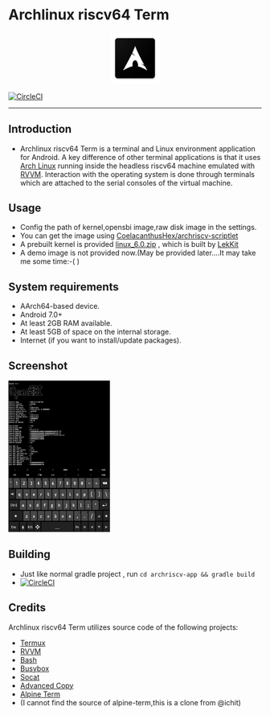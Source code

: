 # Archlinux riscv64 Term
<p align="center"><img src="logo.png" width="20%"></p>

[![CircleCI](https://dl.circleci.com/status-badge/img/gh/fish4terrisa-MSDSM/archriscv-term/tree/flyingfish.svg?style=svg)](https://dl.circleci.com/status-badge/redirect/gh/fish4terrisa-MSDSM/archriscv-term/tree/flyingfish)

---------------------------------

## Introduction

- Archlinux riscv64 Term is a terminal and Linux environment application for Android.
A key difference of other terminal applications is that it uses
[Arch Linux](https://archlinux.org/) running inside the headless
riscv64 machine emulated with [RVVM](https://github.com/LekKit/RVVM). Interaction
with the operating system is done through terminals which are attached to
the serial consoles of the virtual machine.

## Usage
 - Config the path of kernel,opensbi image,raw disk image in the settings.
 - You can get the image using [CoelacanthusHex/archriscv-scriptlet](https://github.com/CoelacanthusHex/archriscv-scriptlet)
 - A prebuilt kernel is provided [linux_6.0.zip](https://github.com/LekKit/RVVM/files/10044110/linux_6.0.zip) , which is built by [LekKit](https://github.com/LekKit)
 - A demo image is not provided now.(May be provided later....It may take me some time:-( )
## System requirements

 - AArch64-based device.
 - Android 7.0+
 - At least 2GB RAM available.
 - At least 5GB of space on the internal storage.
 - Internet (if you want to install/update packages).
## Screenshot
<p align="left"><img src="demo.jpg" width="40%"></p>

## Building
 - Just like normal gradle project , run `cd archriscv-app && gradle build`
 - [![CircleCI](https://dl.circleci.com/insights-snapshot/gh/fish4terrisa-MSDSM/archriscv-term/flyingfish/build/badge.svg?window=30d)](https://app.circleci.com/insights/github/fish4terrisa-MSDSM/archriscv-term/workflows/build/overview?branch=flyingfish&reporting-window=last-30-days&insights-snapshot=true)
## Credits

Archlinux riscv64 Term utilizes source code of the following projects:

 - [Termux](https://github.com/termux/termux-app)
 - [RVVM](https://github.com/LekKit/RVVM)
 - [Bash](http://www.gnu.org/software/bash/bash.html)
 - [Busybox](https://busybox.net)
 - [Socat](http://www.dest-unreach.org/socat/)
 - [Advanced Copy](https://github.com/jarun/advcpmv)
 - [Alpine Term](https://github.com/ichit/alpine-term)
 - (I cannot find the source of alpine-term,this is a clone from @ichit)
